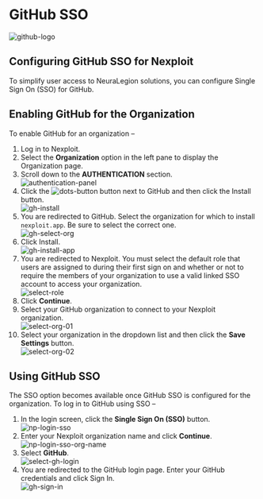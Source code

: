 # GitHub SSO

![github-logo](media/github/github-logo.png ':size=15%')

## Configuring GitHub SSO for Nexploit
To simplify user access to NeuraLegion solutions, you can configure Single Sign On (SSO) for GitHub.

## Enabling GitHub for the Organization
To enable GitHub for an organization –
1. Log in to Nexploit.
2. Select the **Organization** option in the left pane to display the Organization page.
3. Scroll down to the **AUTHENTICATION** section.\
![authentication-panel](media/github/authentication-panel.png ':size=45%')
4. Click the ![dots-button](media/github/dots-button.png ':size=1%') button next to GitHub and then click the Install button.\
![gh-install](media/github/gh-install.png ':size=45%')
5. You are redirected to GitHub. Select the organization for which to install `nexploit.app`. Be sure to select the correct one.\
![gh-select-org](media/github/gh-select-org.png ':size=45%')
6. Click Install.\
![gh-install-app](media/github/gh-install-app.png ':size=45%')
7. You are redirected to Nexploit. You must select the default role that users are assigned to during their first sign on and whether or not to require the members of your organization to use a valid linked SSO account to access your organization.\
![select-role](media/github/select-role.png ':size=45%')
8. Click **Continue**.
9. Select your GitHub organization to connect to your Nexploit organization.\
![select-org-01](media/github/select-org-01.png ':size=45%')
10. Select your organization in the dropdown list and then click the **Save Settings** button.\
![select-org-02](media/github/select-org-02.png ':size=45%')

## Using GitHub SSO
The SSO option becomes available once GitHub SSO is configured for the organization.
To log in to GitHub using SSO –
1. In the login screen, click the **Single Sign On (SSO)** button.\
![np-login-sso](media/github/np-login-sso.png ':size=45%')
2. Enter your Nexploit organization name and click **Continue**.\
![np-login-sso-org-name](media/github/np-login-sso-org-name.png ':size=45%')
3. Select **GitHub**.\
![select-gh-login](media/github/select-gh-login.png ':size=45%')
4. You are redirected to the GitHub login page. Enter your GitHub credentials and click Sign In.\
![gh-sign-in](media/github/gh-sign-in.png ':size=45%')
